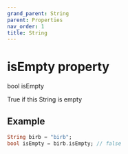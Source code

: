 ```yaml
---
grand_parent: String
parent: Properties
nav_order: 1
title: String
---
```


# isEmpty property

bool isEmpty

True if this String is empty

## Example
```dart
String birb = "birb";
bool isEmpty = birb.isEmpty; // false
```
